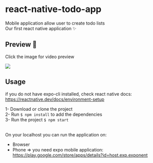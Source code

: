 # react-native-todo-app

Mobile application allow user to create todo lists <br />
Our first react native application ✨

## Preview 🚀

Click the image for video preview

[<img src="https://i.ibb.co/cgktzGd/Screenshot-2020-11-17-180117.jpg">](https://res.cloudinary.com/deebb8zh7/video/upload/v1605631139/React_native_mobile_app_ftohyh.mp4
)

## Usage

if you do not have expo-cli installed, check react native docs: https://reactnative.dev/docs/environment-setup

1- Download or clone the project <br />
2- Run `$ npm install` to add the dependencies <br />
3- Run the project `$ npm start` <br /><br />

On your localhost you can run the application on: <br />
- Browser <br /> 
- Phone => you need expo mobile application: https://play.google.com/store/apps/details?id=host.exp.exponent
